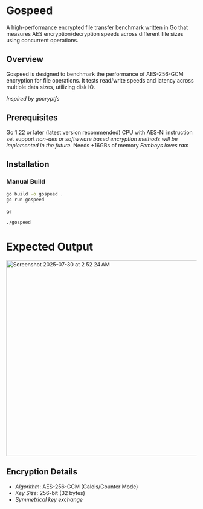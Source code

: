 # Gospeed 
A high-performance encrypted file transfer benchmark written in Go that measures AES encryption/decryption speeds across different file sizes using concurrent operations.

## Overview 
Gospeed is designed to benchmark the performance of AES-256-GCM encryption for file operations. It tests read/write speeds and latency across multiple data sizes, utilizing disk IO. 

*Inspired by gocryptfs*

## Prerequisites 

Go 1.22 or later (latest version recommended)
CPU with AES-NI instruction set support _non-aes or softwware based encryption methods will be implemented in the future._ 
Needs +16GBs of memory _Femboys loves ram_

## Installation

### Manual Build
```bash
go build -o gospeed .
go run gospeed
```

or

```bash
./gospeed
```

# Expected Output

<img width="1002" height="516" alt="Screenshot 2025-07-30 at 2 52 24 AM" src="https://github.com/user-attachments/assets/c91a5047-0a7a-4864-a8ad-6a4ccb61022b" />


## Encryption Details
- *Algorithm*: AES-256-GCM (Galois/Counter Mode)
- *Key Size*: 256-bit (32 bytes)
- *Symmetrical key exchange*

